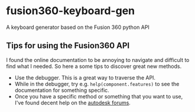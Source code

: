 # fusion360-keyboard-gen
A keyboard generator based on the Fusion 360 python API

## Tips for using the Fusion360 API
I found the online documentation to be annoying to navigate and difficult to find what I needed. So here a some tips to discover great new methods.
- Use the debugger. This is a great way to traverse the API.
- While in the debugger, try e.g. ```help(component.features)``` to see the documentation for something specific.
- Once you have a specific method or something that you want to use, I've found decent help on the [autodesk forums](https://forums.autodesk.com).